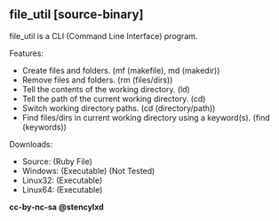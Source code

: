 
## file_util [source-binary]<br>
file_util is a CLI (Command Line Interface) program.<br>

Features:

- Create files and folders. (mf (makefile), md (makedir)) 
- Remove files and folders. (rm (files/dirs))
- Tell the contents of the working directory. (ld)
- Tell the path of the current working directory. (cd)
- Switch working directory paths. (cd (directory/path))
- Find files/dirs in current working directory using a keyword(s). (find (keywords))<br>

Downloads:

- Source: (Ruby File)
- Windows: (Executable) (Not Tested)
- Linux32: (Executable)
- Linux64: (Executable)

**cc-by-nc-sa @stencylxd**
